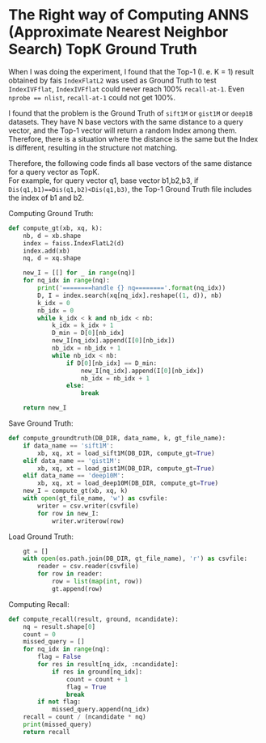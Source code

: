 # The Right way of Computing ANNS (Approximate Nearest Neighbor Search) TopK Ground Truth

When I was doing the experiment, I found that the Top-1 (I. e. K = 1) result obtained by fais `IndexFlatL2` was used as Ground Truth to test `IndexIVFflat`, `IndexIVFflat` could never reach 100% `recall-at-1`. Even `nprobe == nlist`, `recall-at-1` could not get 100%.   

I found that the problem is the Ground Truth of `sift1M` or `gist1M` or `deep1B` datasets. They have N base vectors with the same distance to a query vector, and the Top-1 vector will return a random Index among them. Therefore, there is a situation where the distance is the same but the Index is different, resulting in the structure not matching.   

Therefore, the following code finds all base vectors of the same distance for a query vector as TopK.   
For example, for query vector q1, base vector b1,b2,b3, if `Dis(q1,b1)==Dis(q1,b2)<Dis(q1,b3)`, the Top-1 Ground Truth file includes the index of b1 and b2.  

Computing Ground Truth:
```python
def compute_gt(xb, xq, k):
    nb, d = xb.shape
    index = faiss.IndexFlatL2(d)
    index.add(xb)
    nq, d = xq.shape

    new_I = [[] for _ in range(nq)]
    for nq_idx in range(nq):
        print('========handle {} nq========'.format(nq_idx))
        D, I = index.search(xq[nq_idx].reshape((1, d)), nb)
        k_idx = 0
        nb_idx = 0
        while k_idx < k and nb_idx < nb:
            k_idx = k_idx + 1
            D_min = D[0][nb_idx]
            new_I[nq_idx].append(I[0][nb_idx])
            nb_idx = nb_idx + 1
            while nb_idx < nb:
                if D[0][nb_idx] == D_min:
                    new_I[nq_idx].append(I[0][nb_idx])
                    nb_idx = nb_idx + 1
                else:
                    break

    return new_I
```   

Save Ground Truth:
```python
def compute_groundtruth(DB_DIR, data_name, k, gt_file_name):
    if data_name == 'sift1M':
        xb, xq, xt = load_sift1M(DB_DIR, compute_gt=True)
    elif data_name == 'gist1M':
        xb, xq, xt = load_gist1M(DB_DIR, compute_gt=True)
    elif data_name == 'deep10M':
        xb, xq, xt = load_deep10M(DB_DIR, compute_gt=True)
    new_I = compute_gt(xb, xq, k)
    with open(gt_file_name, 'w') as csvfile:
        writer = csv.writer(csvfile)
        for row in new_I:
            writer.writerow(row)
```

Load Ground Truth:
```python
    gt = []
    with open(os.path.join(DB_DIR, gt_file_name), 'r') as csvfile:
        reader = csv.reader(csvfile)
        for row in reader:
            row = list(map(int, row))
            gt.append(row)
```

Computing Recall:
```python
def compute_recall(result, ground, ncandidate):
    nq = result.shape[0]
    count = 0
    missed_query = []
    for nq_idx in range(nq):
        flag = False
        for res in result[nq_idx, :ncandidate]:
            if res in ground[nq_idx]:
                count = count + 1
                flag = True
                break
        if not flag:
            missed_query.append(nq_idx)
    recall = count / (ncandidate * nq)
    print(missed_query)
    return recall
```
